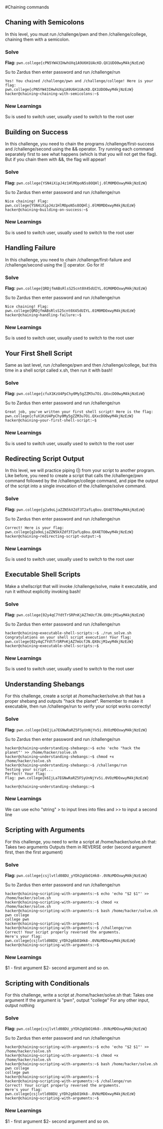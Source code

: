 #Chaining commands

## Chaning with Semicolons
In this level, you must run /challenge/pwn and then /challenge/college, chaining them with a semicolon.

### Solve
**Flag:** `pwn.college{cPN5YW43IHwhUXq1A9U6H1UAcKD.QX1UDO0wyM4kjNzEzW}`

Su to Zardus then enter password and run /challenge/run 

```hacker@chaining~chaining-with-semicolons:~$ /challenge/pwn; /challenge/college
Yes! You chained /challenge/pwn and /challenge/college! Here is your flag:
pwn.college{cPN5YW43IHwhUXq1A9U6H1UAcKD.QX1UDO0wyM4kjNzEzW}
hacker@chaining~chaining-with-semicolons:~$ 
```

### New Learnings
Su is used to switch user, usually used to switch to the root user




## Building on Success
In this challenge, you need to chain the programs /challenge/first-success and /challenge/second using the && operator. Try running each command separately first to see what happens (which is that you will not get the flag). But if you chain them with &&, the flag will appear!

### Solve
**Flag:** `pwn.college{YSN4iXipJ4z1HlMOpoN5s8OQHlj.0lM0MDOxwyM4kjNzEzW}`

Su to Zardus then enter password and run /challenge/run 

```hacker@chaining~building-on-success:~$ /challenge/first-success && /challenge/second
Nice chaining! Flag: pwn.college{YSN4iXipJ4z1HlMOpoN5s8OQHlj.0lM0MDOxwyM4kjNzEzW}
hacker@chaining~building-on-success:~$ 
```

### New Learnings
Su is used to switch user, usually used to switch to the root user




## Handling Failure
In this challenge, you need to chain /challenge/first-failure and /challenge/second using the || operator. Go for it!

### Solve
**Flag:** `pwn.college{QRDjfmABsRlsS25cnt0X45dUIYL.01M0MDOxwyM4kjNzEzW}`

Su to Zardus then enter password and run /challenge/run 

```hacker@chaining~handling-failure:~$ /challenge/first-failure || /challenge/second
Nice chaining! Flag: pwn.college{QRDjfmABsRlsS25cnt0X45dUIYL.01M0MDOxwyM4kjNzEzW}
hacker@chaining~handling-failure:~$ 
```

### New Learnings
Su is used to switch user, usually used to switch to the root user




## Your First Shell Script
 Same as last level, run /challenge/pwn and then /challenge/college, but this time in a shell script called x.sh, then run it with bash!

### Solve
**Flag:** `pwn.college{cfuX1KzU4PpChy0My5gZZM3u7Oi.QXxcDO0wyM4kjNzEzW}`

Su to Zardus then enter password and run /challenge/run 

```hacker@chaining~your-first-shell-script:~$ bash x.sh
Great job, you've written your first shell script! Here is the flag:
pwn.college{cfuX1KzU4PpChy0My5gZZM3u7Oi.QXxcDO0wyM4kjNzEzW}
hacker@chaining~your-first-shell-script:~$ 
```

### New Learnings
Su is used to switch user, usually used to switch to the root user




## Redirecting Script Output
In this level, we will practice piping (|) from your script to another program. Like before, you need to create a script that calls the /challenge/pwn command followed by the /challenge/college command, and pipe the output of the script into a single invocation of the /challenge/solve command.

### Solve
**Flag:** `pwn.college{g2a9oLjaZZN5kXZdf3T2afLq8ou.QX4ETO0wyM4kjNzEzW}`

Su to Zardus then enter password and run /challenge/run 

```hacker@chaining~redirecting-script-output:~$ bash run_challenges.sh | /challenge/solve
Correct! Here is your flag:
pwn.college{g2a9oLjaZZN5kXZdf3T2afLq8ou.QX4ETO0wyM4kjNzEzW}
hacker@chaining~redirecting-script-output:~$ 
```

### New Learnings
Su is used to switch user, usually used to switch to the root user



## Executable Shell Scripts
Make a shellscript that will invoke /challenge/solve, make it executable, and run it without explicitly invoking bash!

### Solve
**Flag:** `pwn.college{02y4qC7YdtTrSRPnKjAZ7mUcfJN.QX0cjM1wyM4kjNzEzW}`

Su to Zardus then enter password and run /challenge/run 

```hacker@chaining~executable-shell-scripts:~$ chmod +x run_solve.sh
hacker@chaining~executable-shell-scripts:~$ ./run_solve.sh
Congratulations on your shell script execution! Your flag:
pwn.college{02y4qC7YdtTrSRPnKjAZ7mUcfJN.QX0cjM1wyM4kjNzEzW}
hacker@chaining~executable-shell-scripts:~$ 
```

### New Learnings
Su is used to switch user, usually used to switch to the root user




## Understanding Shebangs
For this challenge, create a script at /home/hacker/solve.sh that has a proper shebang and outputs "hack the planet". Remember to make it executable, then run /challenge/run to verify your script works correctly!

### Solve
**Flag:** `pwn.college{k6IjLa7EGNwRaRZ5FSyUnNjYv5i.0VOzMDOxwyM4kjNzEzW}`

Su to Zardus then enter password and run /challenge/run 

```hacker@chaining~understanding-shebangs:~$ echo '#!/bin/bash' > /home/hacker/solve.sh
hacker@chaining~understanding-shebangs:~$ echo 'echo "hack the planet"' >> /home/hacker/solve.sh
hacker@chaining~understanding-shebangs:~$ chmod +x /home/hacker/solve.sh
hacker@chaining~understanding-shebangs:~$ /challenge/run
Testing your script...
Perfect! Your flag:
Flag: pwn.college{k6IjLa7EGNwRaRZ5FSyUnNjYv5i.0VOzMDOxwyM4kjNzEzW}

hacker@chaining~understanding-shebangs:~$  
```

### New Learnings
We can use echo "string" > to input lines into files and >> to input a second line



## Scripting with Arguments
For this challenge, you need to write a script at /home/hacker/solve.sh that:
Takes two arguments
Outputs them in REVERSE order (second argument first, then the first argument)

### Solve
**Flag:** `pwn.college{csjlvtld08DU_yYDh2g6bO1Hk8-.0VNzMDOxwyM4kjNzEzW}`

Su to Zardus then enter password and run /challenge/run 

```hacker@chaining~scripting-with-arguments:~$ echo '#!/bin/bash' > /home/hacker/solve.sh
hacker@chaining~scripting-with-arguments:~$ echo 'echo "$2 $1"' >> /home/hacker/solve.sh
hacker@chaining~scripting-with-arguments:~$ chmod +x /home/hacker/solve.sh
hacker@chaining~scripting-with-arguments:~$ bash /home/hacker/solve.sh pwn college
college pwn
hacker@chaining~scripting-with-arguments:~$ 
hacker@chaining~scripting-with-arguments:~$ /challenge/run
Correct! Your script properly reversed the arguments.
Here's your flag:
pwn.college{csjlvtld08DU_yYDh2g6bO1Hk8-.0VNzMDOxwyM4kjNzEzW}
hacker@chaining~scripting-with-arguments:~$ 
```

### New Learnings
$1 - first argument $2- second argument and so on.



## Scripting with Conditionals
For this challenge, write a script at /home/hacker/solve.sh that:
Takes one argument
If the argument is "pwn", output "college"
For any other input, output nothing

### Solve
**Flag:** `pwn.college{csjlvtld08DU_yYDh2g6bO1Hk8-.0VNzMDOxwyM4kjNzEzW}`

Su to Zardus then enter password and run /challenge/run 

```hacker@chaining~scripting-with-arguments:~$ echo '#!/bin/bash' > /home/hacker/solve.sh
hacker@chaining~scripting-with-arguments:~$ echo 'echo "$2 $1"' >> /home/hacker/solve.sh
hacker@chaining~scripting-with-arguments:~$ chmod +x /home/hacker/solve.sh
hacker@chaining~scripting-with-arguments:~$ bash /home/hacker/solve.sh pwn college
college pwn
hacker@chaining~scripting-with-arguments:~$ 
hacker@chaining~scripting-with-arguments:~$ /challenge/run
Correct! Your script properly reversed the arguments.
Here's your flag:
pwn.college{csjlvtld08DU_yYDh2g6bO1Hk8-.0VNzMDOxwyM4kjNzEzW}
hacker@chaining~scripting-with-arguments:~$ 
```

### New Learnings
$1 - first argument $2- second argument and so on.







